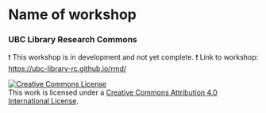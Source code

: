 # Name of workshop
### UBC Library Research Commons

:heavy_exclamation_mark: This workshop is in development and not yet complete. :heavy_exclamation_mark:
Link to workshop: https://ubc-library-rc.github.io/rmd/

<a rel="license" href="http://creativecommons.org/licenses/by/4.0/"><img alt="Creative Commons License" style="border-width:0" src="https://i.creativecommons.org/l/by/4.0/88x31.png" /></a><br />This work is licensed under a <a rel="license" href="http://creativecommons.org/licenses/by/4.0/">Creative Commons Attribution 4.0 International License</a>.

